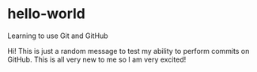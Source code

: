 # hello-world
Learning to use Git and GitHub

Hi! This is just a random message to test my ability to perform commits on GitHub. This is all very new to me so I am very excited!
